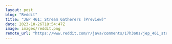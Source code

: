 ```yaml
---
layout: post
blog: "Reddit"
title: "JEP 461: Stream Gatherers (Preview)"
date: 2023-10-26T18:54:47Z
image: images/reddit.png
remote_url: "https://www.reddit.com/r/java/comments/17h3o0s/jep_461_stream_gatherers_preview/"
---
```


